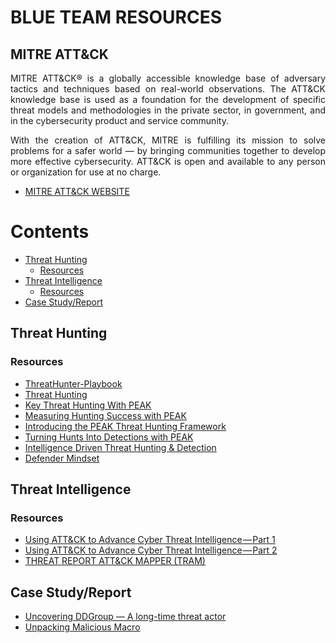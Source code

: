 # BLUE TEAM RESOURCES

## MITRE ATT&CK
<p align="justify">MITRE ATT&CK® is a globally accessible knowledge base of adversary tactics and techniques based on real-world observations. The ATT&CK knowledge base is used as a foundation for the development of specific threat models and methodologies in the private sector, in government, and in the cybersecurity product and service community.</p>
<p align="justify">With the creation of ATT&CK, MITRE is fulfilling its mission to solve problems for a safer world — by bringing communities together to develop more effective cybersecurity. ATT&CK is open and available to any person or organization for use at no charge.</p>

- [MITRE ATT&CK WEBSITE](https://attack.mitre.org/)

# Contents
- [Threat Hunting](#threat-hunting)
  - [Resources](#resources)
- [Threat Intelligence](#threat-intelligence)
  - [Resources](#resources-1)
- [Case Study/Report](#case-studyreport)
 
## Threat Hunting
### Resources
- [ThreatHunter-Playbook](https://github.com/Cyb3rWard0g/ThreatHunter-Playbook)
- [Threat Hunting](https://github.com/olafhartong/ThreatHunting)
- [Key Threat Hunting With PEAK](https://www.splunk.com/en_us/blog/security/key-threat-hunting-deliverables-with-peak.html)
- [Measuring Hunting Success with PEAK](https://www.splunk.com/en_us/blog/security/peak-threat-hunting-metrics.html)
- [Introducing the PEAK Threat Hunting Framework](https://www.splunk.com/en_us/blog/security/peak-threat-hunting-framework.html)
- [Turning Hunts Into Detections with PEAK](https://www.splunk.com/en_us/blog/security/peak-turning-hunts-into-detections.html)
- [Intelligence Driven Threat Hunting & Detection](https://www.youtube.com/watch?v=okfH7tuZUAI)
- [Defender Mindset](https://medium.com/@johnlatwc/defenders-mindset-319854d10aaa)

## Threat Intelligence
### Resources
- [Using ATT&CK to Advance Cyber Threat Intelligence — Part 1](https://medium.com/mitre-attack/using-att-ck-to-advance-cyber-threat-intelligence-part-1-c5ad14d59724)
- [Using ATT&CK to Advance Cyber Threat Intelligence — Part 2](https://www.mitre.org/capabilities/cybersecurity/overview/cybersecurity-blog/using-attck-to-advance-cyber-threat-0)
- [THREAT REPORT ATT&CK MAPPER (TRAM)](https://mitre-engenuity.org/cybersecurity/center-for-threat-informed-defense/our-work/threat-report-attck-mapper-tram/)

## Case Study/Report
- [Uncovering DDGroup — A long-time threat actor](https://gi7w0rm.medium.com/uncovering-ddgroup-a-long-time-threat-actor-d3b3020625a4)
- [Unpacking Malicious Macro](https://redcanary.com/blog/malicious-excel-macro/)
